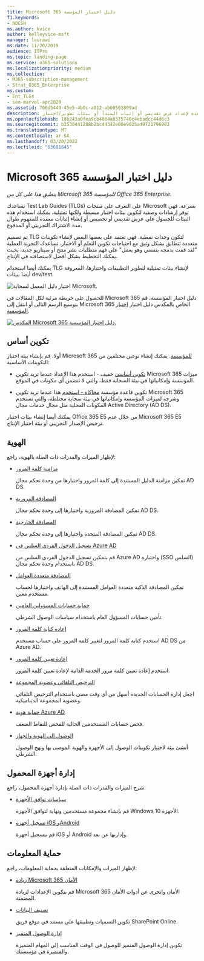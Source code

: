 ```yaml
---
title: Microsoft 365 دليل اختبار المؤسسة
f1.keywords:
- NOCSH
ms.author: kvice
author: kelleyvice-msft
manager: laurawi
ms.date: 11/20/2019
audience: ITPro
ms.topic: landing-page
ms.service: o365-solutions
ms.localizationpriority: medium
ms.collection:
- M365-subscription-management
- Strat_O365_Enterprise
ms.custom:
- Ent_TLGs
- seo-marvel-apr2020
ms.assetid: 706d5449-45e5-4b0c-a012-ab60501899ad
description: استخدم "أدلة اختبار المعمل" هذه لإعداد عرض تقديمي أو إثبات المبدأ أو بيئات تطوير/اختبار Microsoft 365 للمؤسسة.
ms.openlocfilehash: 18b243a0fea9cb4864a0375740c4ebadcc44d6c3
ms.sourcegitcommit: b3530441288b2bc44342e00e9025a49721796903
ms.translationtype: MT
ms.contentlocale: ar-SA
ms.lasthandoff: 03/20/2022
ms.locfileid: "63681645"
---
```

# <a name="microsoft-365-for-enterprise-test-lab-guides"></a>Microsoft 365 دليل اختبار المؤسسة

*ينطبق هذا على كل من Microsoft 365 للمؤسسة Office 365 Enterprise.*

تساعدك Test Lab Guides (TLGs) على التعرف على منتجات Microsoft بسرعة. فهي توفر إرشادات وصفية لتكوين بيئات اختبار مبسطة ولكنها تمثيلية. يمكنك استخدام هذه البيئات للحصول على عرض تقديمي أو تخصيص أو إنشاء إثباتات معقدة للمفهوم طوال مدة الاشتراك التجريبي أو المدفوع.

تم تصميم TLG لتكون وحدات نمطية. فهي تعتمد على بعضها البعض لإنشاء تكوينات متعددة تتطابق بشكل وثيق مع احتياجات تكوين التعلم أو الاختبار. تساعدك التجربة العملية "لقد قمت بدمجه بنفسي وهو يعمل" على فهم متطلبات نشر منتج أو سيناريو جديد، بحيث يمكنك التخطيط بشكل أفضل لاستضافته في الإنتاج.

يمكنك أيضا استخدام TLG لإنشاء بيئات تمثيلية لتطوير التطبيقات واختبارها، المعروفة أيضا ببيئات dev/test.
  
![اختبار دليل المعمل لسحابة Microsoft.](../media/m365-enterprise-test-lab-guides/cloud-tlg-icon.png)

للحصول على خريطة مرئية لكل المقالات في Microsoft 365 دليل اختبار المؤسسة، قم بتوسيع الرسم التالي أو انتقل إلى Microsoft 365 الخاص بالمكدس دليل اختبار [اختبار المؤسسة](../downloads/Microsoft365EnterpriseTLGStack.pdf).

[![المكدس Microsoft 365 دليل اختبار المؤسسة.](../media/m365-enterprise-test-lab-guides/microsoft-365-enterprise-tlg-stack.png)](../downloads/Microsoft365EnterpriseTLGStack.pdf)

## <a name="base-configuration"></a>تكوين أساس

أولا، قم بإنشاء بيئة اختبار Microsoft 365 [للمؤسسة](/microsoft-365-enterprise/). يمكنك إنشاء نوعين مختلفين من التكوينات الأساسية:

- [تكوين أساسي](lightweight-base-configuration-microsoft-365-enterprise.md) خفيف - استخدم هذا الإعداد عندما تريد تكوين Microsoft 365 ميزات المؤسسة وإمكانياتها في بيئة السحابة فقط، والتي لا تتضمن أي مكونات في الموقع.

- تكوين قاعدة مؤسسة [محاكاة - استخدم](simulated-ent-base-configuration-microsoft-365-enterprise.md) هذا عندما تريد تكوين Microsoft 365 وشرحه لميزات المؤسسة وإمكانياتها في بيئة سحابة مختلطة، والتي تستخدم المكونات المحلية مثل مجال خدمات مجال Active Directory (AD DS).

يمكنك أيضا إنشاء بيئات اختبار Office 365 E5 من خلال عدم Microsoft 365 E5 ترخيص الإصدار التجريبي أو بيئة اختبار الإنتاج.
    
## <a name="identity"></a>الهوية

لإظهار الميزات والقدرات ذات الصلة بالهوية، راجع:

- [مزامنة كلمة المرور](password-hash-sync-m365-ent-test-environment.md)
  
   تمكين مزامنة الدليل المستندة إلى كلمة المرور واختبارها من وحدة تحكم مجال AD DS.

- [المصادقة المرورية](pass-through-auth-m365-ent-test-environment.md)
  
   تمكين المصادقة المرورية واختبارها إلى وحدة تحكم مجال AD DS.

- [المصادقة الخارجية](federated-identity-for-your-microsoft-365-dev-test-environment.md)
  
   تمكين المصادقة المتحدة واختبارها إلى وحدة تحكم مجال AD DS.

- [تسجيل الدخول الفردي السلس في Azure AD](single-sign-on-m365-ent-test-environment.md)
  
   قم بتمكين تسجيل الدخول الفردي السلس من Azure AD واختباره (SSO السلس) باستخدام وحدة تحكم مجال AD DS.

- [المصادقة متعددة العوامل](multi-factor-authentication-microsoft-365-test-environment.md)
  
   تمكين المصادقة الذكية متعددة العوامل المستندة إلى الهاتف واختبارها لحساب مستخدم معين.

- [حماية حسابات المسؤولين العامين](protect-global-administrator-accounts-microsoft-365-test-environment.md)

   تأمين حسابات المسؤول العام باستخدام سياسات الوصول الشرطي.

- [إعادة كتابة كلمة المرور](password-writeback-m365-ent-test-environment.md)

   استخدم كتابة كلمة المرور لتغيير كلمة المرور على حساب مستخدم AD DS من Azure AD.

- [إعادة تعيين كلمة المرور](password-reset-m365-ent-test-environment.md)

   استخدم إعادة تعيين كلمة مرور الخدمة الذاتية لإعادة تعيين كلمة المرور.

- [الترخيص التلقائي وعضوية المجموعة](automate-licenses-group-membership-microsoft-365-test-environment.md)

   اجعل إدارة الحسابات الجديدة أسهل من أي وقت مضى باستخدام الترخيص التلقائي وعضوية المجموعة الديناميكية.

- [حماية هوية Azure AD](azure-ad-identity-protection-microsoft-365-test-environment.md)

   فحص حسابات المستخدمين الحالية للفحص للنقاط الضعف.

- [الوصول إلى الهوية والجهاز](identity-device-access-m365-test-environment.md)

   أنشئ بيئة لاختبار تكوينات الوصول إلى الأجهزة والهوية الموصى بها ونهج الوصول الشرطي.

## <a name="mobile-device-management"></a>إدارة أجهزة المحمول

شرح الميزات والقدرات ذات الصلة بإدارة أجهزة المحمول، راجع:

- [سياسات توافق الأجهزة](mam-policies-for-your-microsoft-365-enterprise-dev-test-environment.md)
    
   قم بإنشاء مجموعة مستخدمين ونهاية لتوافق الأجهزة Windows 10 الأجهزة.
    
- [تسجيل أجهزة iOS وAndroid](enroll-ios-and-android-devices-in-your-microsoft-enterprise-365-dev-test-environ.md)
   
   قم بتسجيل أجهزة iOS أو Android وإدارتها عن بعد.

## <a name="information-protection"></a>حماية المعلومات

لإظهار الميزات والإمكانات المتعلقة بحماية المعلومات، راجع:

- [زيادة Microsoft 365 الأمان](increased-o365-security-microsoft-365-enterprise-dev-test-environment.md)
    
   قم بتكوين الإعدادات لزيادة Microsoft 365 الأمان واتحرى عن أدوات الأمان المضمنة.
  
- [تصنيف البيانات](data-classification-microsoft-365-enterprise-dev-test-environment.md)
    
   تكوين التسميات وتطبيقها على مستند في موقع فريق SharePoint Online.
    
- [إدارة الوصول المتميز](privileged-access-microsoft-365-enterprise-dev-test-environment.md)
    
   تكوين إدارة الوصول المتميز للوصول في الوقت المناسب إلى المهام المتميزة والمتميزة في مؤسستك.